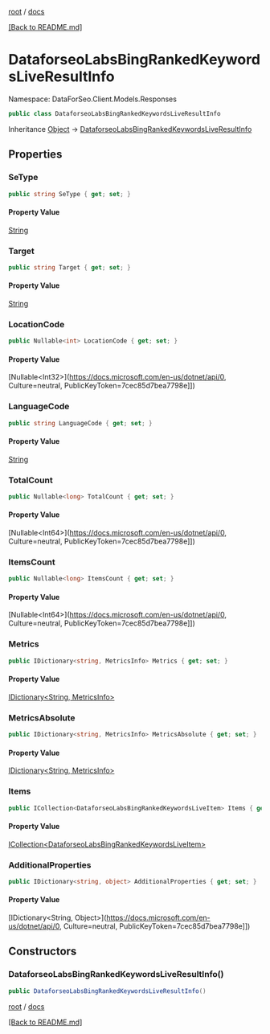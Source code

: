 [root](./../ "root") / [docs](./ "docs")

[[Back to README.md]](./../README.md "[Back to README.md]")

# DataforseoLabsBingRankedKeywordsLiveResultInfo

Namespace: DataForSeo.Client.Models.Responses

```csharp
public class DataforseoLabsBingRankedKeywordsLiveResultInfo
```

Inheritance [Object](https://docs.microsoft.com/en-us/dotnet/api/Object) → [DataforseoLabsBingRankedKeywordsLiveResultInfo](./DataforseoLabsBingRankedKeywordsLiveResultInfo.md)

## Properties

### **SeType**

```csharp
public string SeType { get; set; }
```

#### Property Value

[String](https://docs.microsoft.com/en-us/dotnet/api/String)<br>

### **Target**

```csharp
public string Target { get; set; }
```

#### Property Value

[String](https://docs.microsoft.com/en-us/dotnet/api/String)<br>

### **LocationCode**

```csharp
public Nullable<int> LocationCode { get; set; }
```

#### Property Value

[Nullable&lt;Int32&gt;](https://docs.microsoft.com/en-us/dotnet/api/0, Culture=neutral, PublicKeyToken=7cec85d7bea7798e]])<br>

### **LanguageCode**

```csharp
public string LanguageCode { get; set; }
```

#### Property Value

[String](https://docs.microsoft.com/en-us/dotnet/api/String)<br>

### **TotalCount**

```csharp
public Nullable<long> TotalCount { get; set; }
```

#### Property Value

[Nullable&lt;Int64&gt;](https://docs.microsoft.com/en-us/dotnet/api/0, Culture=neutral, PublicKeyToken=7cec85d7bea7798e]])<br>

### **ItemsCount**

```csharp
public Nullable<long> ItemsCount { get; set; }
```

#### Property Value

[Nullable&lt;Int64&gt;](https://docs.microsoft.com/en-us/dotnet/api/0, Culture=neutral, PublicKeyToken=7cec85d7bea7798e]])<br>

### **Metrics**

```csharp
public IDictionary<string, MetricsInfo> Metrics { get; set; }
```

#### Property Value

[IDictionary&lt;String, MetricsInfo&gt;](./MetricsInfo.md)<br>

### **MetricsAbsolute**

```csharp
public IDictionary<string, MetricsInfo> MetricsAbsolute { get; set; }
```

#### Property Value

[IDictionary&lt;String, MetricsInfo&gt;](./MetricsInfo.md)<br>

### **Items**

```csharp
public ICollection<DataforseoLabsBingRankedKeywordsLiveItem> Items { get; set; }
```

#### Property Value

[ICollection&lt;DataforseoLabsBingRankedKeywordsLiveItem&gt;](./DataforseoLabsBingRankedKeywordsLiveItem.md)<br>

### **AdditionalProperties**

```csharp
public IDictionary<string, object> AdditionalProperties { get; set; }
```

#### Property Value

[IDictionary&lt;String, Object&gt;](https://docs.microsoft.com/en-us/dotnet/api/0, Culture=neutral, PublicKeyToken=7cec85d7bea7798e]])<br>

## Constructors

### **DataforseoLabsBingRankedKeywordsLiveResultInfo()**

```csharp
public DataforseoLabsBingRankedKeywordsLiveResultInfo()
```

[root](./../ "root") / [docs](./ "docs")

[[Back to README.md]](./../README.md "[Back to README.md]")